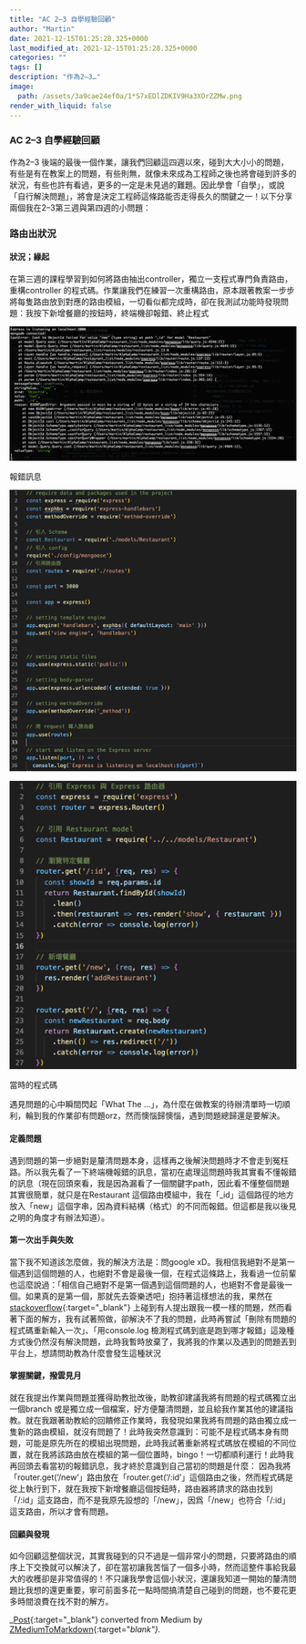 ```yaml
---
title: "AC 2–3 自學經驗回顧"
author: "Martin"
date: 2021-12-15T01:25:28.325+0000
last_modified_at: 2021-12-15T01:25:28.325+0000
categories: ""
tags: []
description: "作為2–3…"
image:
  path: /assets/3a9cae24ef0a/1*S7xEDlZDKIV9Ha3XOrZZMw.png
render_with_liquid: false
---
```


### AC 2–3 自學經驗回顧

作為2–3 後端的最後一個作業，讓我們回顧這四週以來，碰到大大小小的問題，有些是有在教案上的問題，有些則無，就像未來成為工程師之後也將會碰到許多的狀況，有些也許有看過，更多的一定是未見過的難題。因此學會「自學」，或說「自行解決問題」，將會是決定工程師這條路能否走得長久的關鍵之一！以下分享兩個我在2–3第三週與第四週的小問題：
### 路由出狀況
#### 狀況；緣起

在第三週的課程學習到如何將路由抽出controller，獨立一支程式專門負責路由，重構controller 的程式碼。作業讓我們在練習一次重構路由，原本跟著教案一步步將每隻路由放到對應的路由模組，一切看似都完成時，卻在我測試功能時發現問題：我按下新增餐廳的按鈕時，終端機卻報錯、終止程式


![報錯訊息](/assets/3a9cae24ef0a/1*S7xEDlZDKIV9Ha3XOrZZMw.png)

報錯訊息


![](/assets/3a9cae24ef0a/1*3nMSIPDCjkFR8sciyVm56w.png)



![當時的程式碼](/assets/3a9cae24ef0a/1*VyEJ89wedmv0BeHbQE60lg.png)

當時的程式碼

遇見問題的心中瞬間閃起「What The …」，為什麼在做教案的待辦清單時一切順利，輪到我的作業卻有問題orz，然而懊惱歸懊惱，遇到問題總歸還是要解決。
#### 定義問題

遇到問題的第一步絕對是釐清問題本身，這樣再之後解決問題時才不會走到冤枉路。所以我先看了一下終端機報錯的訊息，當初在處理這問題時我其實看不懂報錯的訊息（現在回頭來看，我是因為漏看了一個關鍵字path，因此看不懂整個問題其實很簡單，就只是在Restaurant 這個路由模組中，我在「\_id」這個路徑的地方放入「new」這個字串，因為資料結構（格式）的不同而報錯。但這都是我以後見之明的角度才有辦法知道）。
#### 第一次出手與失敗

當下我不知道該怎麼做，我的解決方法是：問google xD。我相信我絕對不是第一個遇到這個問題的人，也絕對不會是最後一個，在程式這條路上，我看過一位前輩也這麼說過：「相信自己絕對不是第一個遇到這個問題的人，也絕對不會是最後一個。如果真的是第一個，那就先去簽樂透吧」抱持著這樣想法的我，果然在 [stackoverflow](https://stackoverflow.com/questions/49700471/casterror-cast-to-objectid-failed-for-value-route-name-at-path-id-for-mode){:target="_blank"} 上碰到有人提出跟我一模一樣的問題，然而看著下面的解方，我有試著照做，卻解決不了我的問題，此時再嘗試「刪除有問題的程式碼重新輸入一次」、「用console\.log 檢測程式碼到底是跑到哪才報錯」這幾種方式後仍然沒有解決問題，此時我暫時放棄了，我將我的作業以及遇到的問題丟到平台上，想請問助教為什麼會發生這種狀況
#### 掌握關鍵，撥雲見月

就在我提出作業與問題並獲得助教批改後，助教卻建議我將有問題的程式碼獨立出一個branch 或是獨立成一個檔案，好方便釐清問題，並且給我作業其他的建議指教。就在我跟著助教給的回饋修正作業時，我發現如果我將有問題的路由獨立成一隻新的路由模組，就沒有問題了！此時我突然意識到：可能不是程式碼本身有問題，可能是原先所在的模組出現問題，此時我試著重新將程式碼放在模組的不同位置，就在我將該路由放在模組的第一個位置時，bingo！一切都順利運行！此時我再回頭去看當初的報錯訊息，我才終於意識到自己當初的問題是什麼：
因為我將「router\.get\(‘/new’」路由放在「router\.get\(‘/:id’」這個路由之後，然而程式碼是從上執行到下，就在我按下新增餐廳這個按鈕時，路由器將請求的路由找到「/:id」這支路由，而不是我原先設想的「/new」，因爲「/new」也符合「/:id」這支路由，所以才會有問題。
#### 回顧與發現

如今回顧這整個狀況，其實我碰到的只不過是一個非常小的問題，只要將路由的順序上下交換就可以解決了，卻在當初讓我苦惱了一個多小時，然而這整件事給我最大的收穫卻是非常值得的！不只讓我學會這個小狀況，還讓我知道一開始的釐清問題比我想的還更重要，寧可前面多花一點時間搞清楚自己碰到的問題，也不要花更多時間浪費在找不對的解方。



_[Post](https://medium.com/@martin87713/ac-2-3-%E8%87%AA%E5%AD%B8%E7%B6%93%E9%A9%97%E5%9B%9E%E9%A1%A7-3a9cae24ef0a){:target="_blank"} converted from Medium by [ZMediumToMarkdown](https://github.com/ZhgChgLi/ZMediumToMarkdown){:target="_blank"}._
